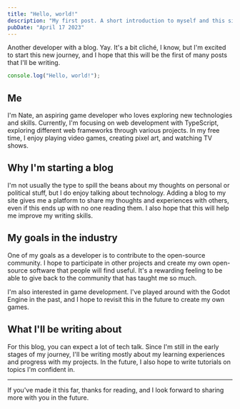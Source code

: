 ```yaml
---
title: "Hello, world!"
description: "My first post. A short introduction to myself and this site."
pubDate: "April 17 2023"
---
```


Another developer with a blog. Yay. It's a bit cliché, I know, but I'm excited to start this new journey, and I hope that this will be the first of many posts that I'll be writing.

```ts
console.log("Hello, world!");
```

## Me

I'm Nate, an aspiring game developer who loves exploring new technologies and skills. Currently, I'm focusing on web development with TypeScript, exploring different web frameworks through various projects. In my free time, I enjoy playing video games, creating pixel art, and watching TV shows.

## Why I'm starting a blog

I'm not usually the type to spill the beans about my thoughts on personal or political stuff, but I do enjoy talking about technology. Adding a blog to my site gives me a platform to share my thoughts and experiences with others, even if this ends up with no one reading them. I also hope that this will help me improve my writing skills.

## My goals in the industry

One of my goals as a developer is to contribute to the open-source community. I hope to participate in other projects and create my own open-source software that people will find useful. It's a rewarding feeling to be able to give back to the community that has taught me so much.

I'm also interested in game development. I've played around with the Godot Engine in the past, and I hope to revisit this in the future to create my own games.

## What I'll be writing about

For this blog, you can expect a lot of tech talk. Since I'm still in the early stages of my journey, I'll be writing mostly about my learning experiences and progress with my projects. In the future, I also hope to write tutorials on topics I'm confident in.

---

If you've made it this far, thanks for reading, and I look forward to sharing more with you in the future.
